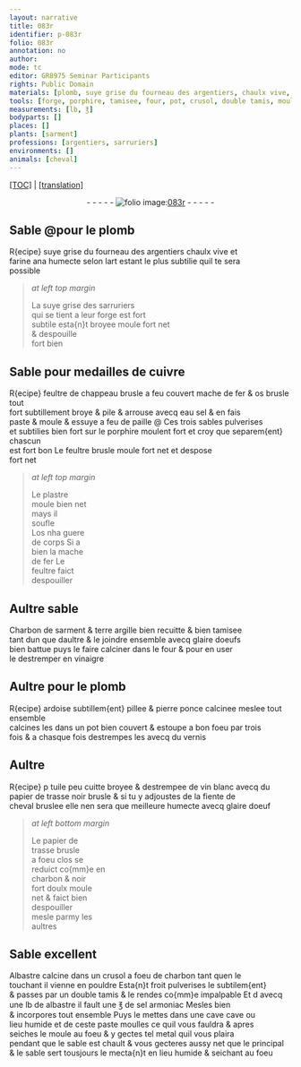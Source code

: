 ```yaml
---
layout: narrative
title: 083r
identifier: p-083r
folio: 083r
annotation: no
author:
mode: tc
editor: GR8975 Seminar Participants
rights: Public Domain
materials: [plomb, suye grise du fourneau des argentiers, chaulx vive, farine ana, suye grise des sarruriers, cuivre, feultre de chappeau brusle, mache de fer, os brusle, eau sel, paille, porphire, feultre brusle, plastre, os, feultre, Charbon de sarment, terre argille, glaire doeufs, vinaigre, ardoise subtillem{ent} pillee, pierre ponce calcinee, vernis, tuile peu cuitte broyee, vin blanc, papier de trasse noir brusle, fiente de cheval bruslee, glaire doeuf, papier de trasse brusle, charbon, Albastre calcine, albastre, sel armoniac, metal]
tools: [forge, porphire, tamisee, four, pot, crusol, double tamis, moule]
measurements: [lb, ℥]
bodyparts: []
places: []
plants: [sarment]
professions: [argentiers, sarruriers]
environments: []
animals: [cheval]
---
```


<p><a href="{{ site.baseurl }}/diplomatic/">[TOC]</a> | <a href="{{ site.baseurl }}/texts/p-083r_tl/" target="_blank">[translation]</a></p><div class="folio" align="center">- - - - - <a href="http://gallica.bnf.fr/ark:/12148/btv1b10500001g/f171.item" target="_blank"><img src="https://cu-mkp.github.io/2017-workshop-edition/assets/photo-icon.png" alt="folio image: " style="display:inline-block; margin-bottom:-3px;"/>083r</a> - - - - - </div>  
  

## Sable @pour le <span class="m">plomb</span>

 
R{ecipe} <span class="m">suye grise du fourneau des <span class="pro">argentiers</span></span> <span class="m">chaulx vive</span> et<br/> <span class="m">farine ana</span> humecte selon lart estant le plus subtilie quil te sera<br/> possible
 
> *at left top margin*
> 
> 
>   La <span class="m">suye grise des <span class="pro">sarruriers</span></span><br/> qui se tient a leur <span class="tl">forge</span> est fort<br/> subtile esta{n}t broyee moule fort net<br/> & despouille<br/> fort bien
 
 
  

## Sable pour medailles de <span class="m">cuivre</span>

 
R{ecipe} <span class="m">feultre de chappeau brusle</span> <span class="add">a feu couvert</span> <span class="m">mache de fer</span> & <span class="m">os brusle</span> tout<br/> fort subtillement broye & pile & arrouse avecq <span class="m">eau sel</span> & en fais<br/> paste & moule & essuye a feu de <span class="m">paille</span> @ Ces trois sables pulverises<br/> et subtilies bien fort sur le <span class="tl"><span class="m">porphire</span></span> moulent fort et croy que separem{ent} chascun<br/> est fort bon Le <span class="m">feultre brusle</span> moule fort net et despose<br/> fort net
 
> *at left top margin*
> 
> 
>   Le <span class="m">plastre</span><br/> moule bien net<br/> mays il<br/> soufle<br/> L<span class="m">os</span> nha guere<br/> de corps Si a<br/> bien la <span class="m">mache<br/> de fer</span> Le<br/> <span class="m">feultre</span> faict<br/> despouiller
 
 
  

## Aultre sable

 
<span class="m">Charbon de <span class="pa">sarment</span></span> & <span class="m">terre argille</span> <span class="del">bien recuitte &</span> <span class="add">bien</span> <span class="tl">tamisee</span><br/> tant dun que daultre & le joindre ensemble avecq <span class="m">glaire doeufs</span><br/> bien battue puys le faire calciner dans le <span class="tl">four</span> & pour en user<br/> le destremper en <span class="m">vinaigre</span>
 
 
  

## Aultre pour le <span class="m">plomb</span>

 
R{ecipe} <span class="m">ardoise subtillem{ent} pillee</span> & <span class="m">pierre ponce <span class="del">calcinee</span></span> meslee tout ensemble<br/> calcines les dans un <span class="tl">pot</span> bien couvert & estoupe a bon foeu par trois<br/> fois & a chasque fois destrempes les avecq du <span class="m">vernis</span>
 
 
  

## Aultre

 
R{ecipe} <span class="del">p</span> <span class="m">tuile peu cuitte broyee</span> & destrempee de <span class="m">vin blanc</span> avecq du<br/> <span class="m">papier de trasse noir brusle</span> & si tu y adjoustes de la <span class="m">fiente de<br/> <span class="al">cheval</span> bruslee</span> elle nen sera que meilleure humecte avecq <span class="m">glaire doeuf</span>
 
> *at left bottom margin*
> 
> 
>   Le <span class="m">papier de<br/> trasse brusle</span><br/> a foeu clos se<br/> reduict co{mm}e en<br/> <span class="m">charbon</span> & noir<br/> fort doulx moule<br/> net & faict bien<br/> despouiller<br/> mesle parmy les<br/> aultres
 
 
  

## Sable excellent

 
<span class="m">Albastre calcine</span> dans un <span class="tl">crusol</span> a foeu de <span class="m">charbon</span> tant quen le<br/> touchant il vienne en pouldre Esta{n}t froit pulverises le subtilem{ent}<br/> & passes par un <span class="tl">double tamis</span> & le rendes co{mm}e impalpable Et <span class="del">d</span> avecq<br/> une <span class="ms">lb</span> de <span class="m">albastre</span> il fault une <span class="ms">℥</span> de <span class="m">sel armoniac</span> Mesles bien<br/> & incorpores tout ensemble Puys le mettes dans une <span class="del">cave</span> cave ou<br/> lieu humide et de ceste paste moulles ce quil vous fauldra & apres<br/> seiches le <span class="tl">moule</span> au foeu & y gectes tel <span class="m">metal</span> quil vous plaira<br/> pendant que le sable est chault & vous gecteres aussy net que le principal<br/> & le sable sert tousjours le mecta{n}t en lieu humide & seichant au foeu
 
